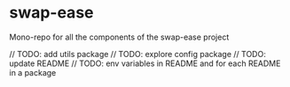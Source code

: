 # swap-ease

Mono-repo for all the components of the swap-ease project

// TODO: add utils package
// TODO: explore config package
// TODO: update README
// TODO: env variables in README and for each README in a package
